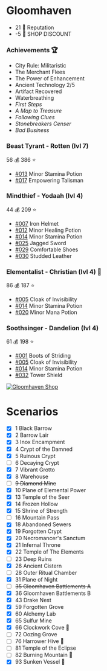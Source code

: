 # Gloomhaven
- 21 :crown: Reputation
- -5 :convenience_store: SHOP DISCOUNT

### Achievements :trophy:
- City Rule: Militaristic
- The Merchant Flees
- The Power of Enhancement
- Ancient Technology 2/5
- Artifact Recovered
- Waterbreathing
- *First Steps*
- *A Map to Treasure*
- *Following Clues*
- *Stonebreakers Censer*
- *Bad Business*

### Beast Tyrant - Rotten (lvl 7)
56 :moneybag:
386 :star:
- [#013](https://gloomhavendb.com/items/13) Minor Stamina Potion
- [#017](https://gloomhavendb.com/items/17) Empowering Talisman

### Mindthief - Yodaah (lvl 4)
44 :moneybag:
209 :star:
- [#007](https://gloomhavendb.com/items/7) Iron Helmet
- [#012](https://gloomhavendb.com/items/12) Minor Healing Potion
- [#014](https://gloomhavendb.com/items/14) Minor Stamina Potion
- [#025](https://gloomhavendb.com/items/25) Jagged Sword
- [#029](https://gloomhavendb.com/items/29) Comfortable Shoes
- [#030](https://gloomhavendb.com/items/30) Studded Leather

### Elementalist - Christian (lvl 4) :pray:
86 :moneybag:
187 :star:
- [#005](https://gloomhavendb.com/items/5) Cloak of Invisibility
- [#014](https://gloomhavendb.com/items/14) Minor Stamina Potion
- [#020](https://gloomhavendb.com/items/20) Minor Mana Potion

### Soothsinger - Dandelion (lvl 4)
61 :moneybag:
198 :star:
- [#001](https://gloomhavendb.com/items/1) Boots of Striding
- [#005](https://gloomhavendb.com/items/5) Cloak of Invisibility
- [#014](https://gloomhavendb.com/items/14) Minor Stamina Potion
- [#032](https://gloomhavendb.com/items/32) Tower Shield

[![Gloomhaven Shop](https://i.redd.it/kd95z4czz7511.jpg)](https://heisch.github.io/gloomhaven-item-db/#eyJhbGwiOmZhbHNlLCJwcm9zcGVyaXR5Ijo0LCJpdGVtIjpbMTIzLDQ1LDExMiw3NSw4OV0sIml0ZW1zSW5Vc2UiOnsiMyI6MSwiNSI6MywiNiI6MywiNyI6MSwiOSI6MywiMTMiOjcsIjE0IjozLCIxNSI6MywiMjAiOjMsIjEyMyI6MX0sInNvbG9DbGFzcyI6W10sImRpc2NvdW50IjowLCJkaXNwbGF5QXMiOiJpbWFnZXMiLCJlbmFibGVTdG9yZVN0b2NrTWFuYWdlbWVudCI6ZmFsc2UsImxvY2tTcG9pbGVyUGFuZWwiOnRydWV9)

# Scenarios
- [x] 1 Black Barrow 
- [x] 2 Barrow Lair 
- [x] 3 Inox Encampment 
- [x] 4 Crypt of the Damned
- [x] 5 Ruinous Crypt
- [ ] 6 Decaying Crypt 
- [x] 7 Vibrant Grotto 
- [x] 8 Warehouse 
- [ ] ~~9 Diamond Mine~~
- [x] 10 Plane of Elemental Power
- [x] 13 Temple of the Seer 
- [x] 14 Frozen Hollow 
- [x] 15 Shrine of Strength 
- [ ] 16 Mountain Pass
- [x] 18 Abandoned Sewers 
- [x] 19 Forgotten Crypt
- [x] 20 Necromancer's Sanctum 
- [x] 21 Infernal Throne
- [x] 22 Temple of The Elements
- [ ] 23 Deep Ruins
- [x] 26 Ancient Cistern
- [ ] 28 Outer Ritual Chamber
- [x] 31 Plane of Night
- [ ] ~~35 Gloomhaven Battlements A~~
- [x] 36 Gloomhaven Battlements B
- [x] 43 Drake Nest
- [x] 59 Forgotten Grove
- [x] 60 Alchemy Lab
- [x] 65 Sulfur Mine 
- [x] 66 Clockwork Cove :gift:
- [ ] 72 Oozing Grove
- [ ] 76 Harrower Hive :muscle:
- [ ] 81 Temple of the Eclipse
- [ ] 82 Burning Mountain :gift:
- [x] 93 Sunken Vessel :gift:
